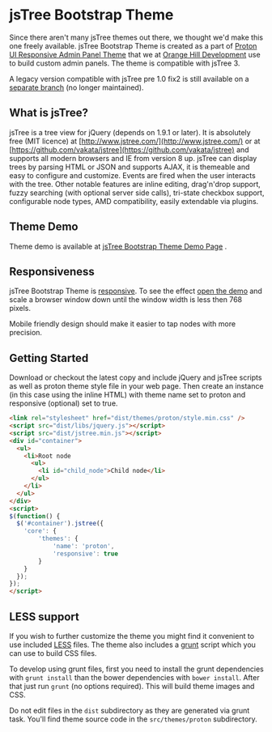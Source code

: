 jsTree Bootstrap Theme
=====================
Since there aren't many jsTree themes out there, we thought we'd make this one freely available. 
jsTree Bootstrap Theme is created as a part of [Proton UI Responsive Admin Panel Theme](http://proton.orangehilldev.com/) that we at [Orange Hill Development](http://www.orangehilldev.com) use to build custom admin panels. The theme is compatible with jsTree 3.

A legacy version compatible with jsTree pre 1.0 fix2 is still available on a [separate branch](https://github.com/orangehill/jstree-bootstrap-theme/tree/Legacy_jsTree_Bootstrap_Theme_(for_version_pre_1.0_fix2)) (no longer maintained).

## What is jsTree?
jsTree is a tree view for jQuery (depends on 1.9.1 or later). 
It is absolutely free (MIT licence) at [http://www.jstree.com/](http://www.jstree.com/) or at [https://github.com/vakata/jstree](https://github.com/vakata/jstree) and supports all modern browsers and IE from version 8 up. 
jsTree can display trees by parsing HTML or JSON and supports AJAX, it is themeable and easy to configure and customize. Events are fired when the user interacts with the tree. Other notable features are inline editing, drag'n'drop support, fuzzy searching (with optional server side calls), tri-state checkbox support, configurable node types, AMD compatibility, easily extendable via plugins.

## Theme Demo
Theme demo is available at [jsTree Bootstrap Theme Demo Page](http://orangehilldev.com/jstree-bootstrap-theme/demo/) .

## Responsiveness
jsTree Bootstrap Theme is [responsive](http://en.wikipedia.org/wiki/Responsive_web_design). To see the effect [open the demo](http://orangehilldev.com/jstree-bootstrap-theme/demo/) and scale a browser window down until the window width is less then 768 pixels. 

Mobile friendly design should make it easier to tap nodes with more precision.

## Getting Started
Download or checkout the latest copy and include jQuery and jsTree scripts as well as proton theme style file in your web page. Then create an instance (in this case using the inline HTML) with theme name set to proton and responsive (optional) set to true.

```html
<link rel="stylesheet" href="dist/themes/proton/style.min.css" />
<script src="dist/libs/jquery.js"></script>
<script src="dist/jstree.min.js"></script>
<div id="container">
  <ul>
    <li>Root node
      <ul>
        <li id="child_node">Child node</li>
      </ul>
    </li>
  </ul>
</div>
<script>
$(function() {
  $('#container').jstree({
    'core': {
        'themes': {
            'name': 'proton',
            'responsive': true
        }
    }
  });
});
</script>
```

## LESS support
If you wish to further customize the theme you might find it convenient to use included [LESS](http://lesscss.org/) files. The theme also includes a [grunt](https://github.com/gruntjs/grunt) script which you can use to build CSS files.

To develop using grunt files, first you need to install the grunt dependencies with ```grunt install``` than the bower dependencies with ```bower install```. After that just run `grunt` (no options required). This will build theme images and CSS.

Do not edit files in the `dist` subdirectory as they are generated via grunt task. You'll find theme source code in the `src/themes/proton` subdirectory.
